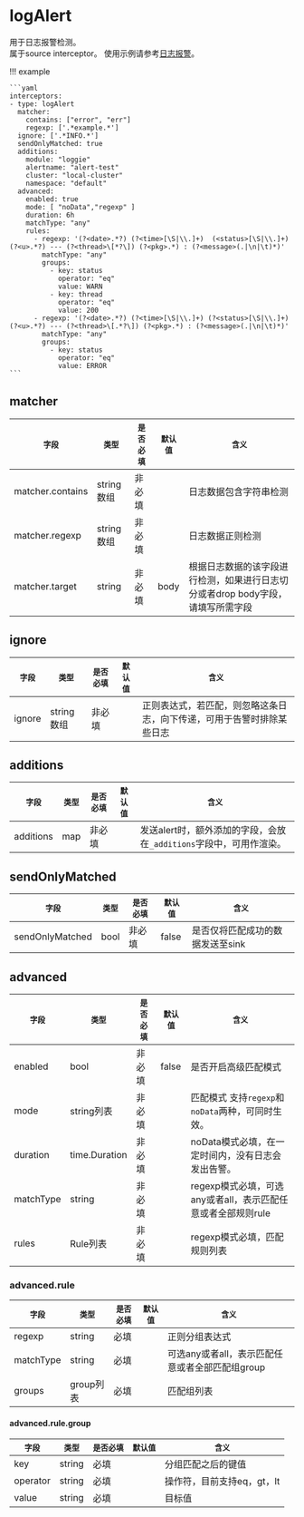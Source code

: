 # logAlert

用于日志报警检测。  
属于source interceptor。
使用示例请参考[日志报警](../../../user-guide/monitor/service-log-alarm.md)。

!!! example

    ```yaml
    interceptors:
    - type: logAlert
      matcher:
        contains: ["error", "err"]
        regexp: ['.*example.*']
      ignore: ['.*INFO.*']
      sendOnlyMatched: true
      additions:
        module: "loggie"
        alertname: "alert-test"
        cluster: "local-cluster"
        namespace: "default"
      advanced:
        enabled: true
        mode: [ "noData","regexp" ]
        duration: 6h
        matchType: "any"
        rules:
          - regexp: '(?<date>.*?) (?<time>[\S|\\.]+)  (<status>[\S|\\.]+) (?<u>.*?) --- (?<thread>\[*?\]) (?<pkg>.*) : (?<message>(.|\n|\t)*)'
            matchType: "any"
            groups:
              - key: status
                operator: "eq"
                value: WARN
              - key: thread
                operator: "eq"
                value: 200
          - regexp: '(?<date>.*?) (?<time>[\S|\\.]+) (?<status>[\S|\\.]+) (?<u>.*?) --- (?<thread>\[.*?\]) (?<pkg>.*) : (?<message>(.|\n|\t)*)'
            matchType: "any"
            groups:
              - key: status
                operator: "eq"
                value: ERROR
    ```

## matcher

|    `字段`   |    `类型`    |  `是否必填`  |  `默认值`  |  `含义`  |
| ---------- | ----------- | ----------- | --------- | -------- |
| matcher.contains | string数组  |    非必填    |    | 日志数据包含字符串检测 |
| matcher.regexp | string数组  |    非必填    |    | 日志数据正则检测 |
| matcher.target | string  |    非必填    |  body  | 根据日志数据的该字段进行检测，如果进行日志切分或者drop body字段，请填写所需字段 |


## ignore

|    `字段`   |    `类型`    |  `是否必填`  |  `默认值`  |  `含义`  |
| ---------- | ----------- | ----------- | --------- | -------- |
| ignore | string数组  |    非必填    |    | 正则表达式，若匹配，则忽略这条日志，向下传递，可用于告警时排除某些日志 |

## additions

|    `字段`   |    `类型`    |  `是否必填`  |  `默认值`  |  `含义`  |
| ---------- | ----------- | ----------- | --------- | -------- |
| additions | map |    非必填    |    | 发送alert时，额外添加的字段，会放在`_additions`字段中，可用作渲染。 |


## sendOnlyMatched

|    `字段`   | `类型` |  `是否必填`  | `默认值` | `含义`               |
| ---------- |------| ----------- |-------|--------------------|
| sendOnlyMatched | bool |    非必填    | false | 是否仅将匹配成功的数据发送至sink |


## advanced

| `字段`      | `类型`          |  `是否必填`  |  `默认值`  | `含义`                                   |
|-----------|---------------| ----------- | --------- |----------------------------------------|
| enabled   | bool          |    非必填    |  false  | 是否开启高级匹配模式                             |
| mode      | string列表      |    非必填    |    | 匹配模式 支持`regexp`和`noData`两种，可同时生效。      |
| duration  | time.Duration |    非必填    |    | noData模式必填，在一定时间内，没有日志会发出告警。           |
| matchType | string        |    非必填    |    | regexp模式必填，可选any或者all，表示匹配任意或者全部规则rule |
| rules     | Rule列表        |    非必填    |    | regexp模式必填，匹配规则列表                      |

### advanced.rule

|    `字段`   |    `类型`    |  `是否必填`  |  `默认值`  |  `含义`  |
| ---------- | ----------- | ----------- | --------- | -------- |
| regexp | string |    必填    |    | 正则分组表达式 |
| matchType | string |    必填    |    | 可选any或者all，表示匹配任意或者全部匹配组group |
| groups | group列表 |    必填    |    | 匹配组列表|

#### advanced.rule.group

|    `字段`   |    `类型`    |  `是否必填`  |  `默认值`  |  `含义`  |
| ---------- | ----------- | ----------- | --------- | -------- |
| key | string |    必填    |    | 分组匹配之后的键值 |
| operator | string |    必填    |    | 操作符，目前支持eq，gt，lt |
| value | string |    必填    |    | 目标值 |

